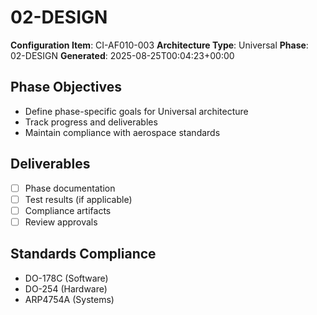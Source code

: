 # 02-DESIGN

**Configuration Item**: CI-AF010-003
**Architecture Type**: Universal
**Phase**: 02-DESIGN
**Generated**: 2025-08-25T00:04:23+00:00

## Phase Objectives
- Define phase-specific goals for Universal architecture
- Track progress and deliverables
- Maintain compliance with aerospace standards

## Deliverables
- [ ] Phase documentation
- [ ] Test results (if applicable)
- [ ] Compliance artifacts
- [ ] Review approvals

## Standards Compliance
- DO-178C (Software)
- DO-254 (Hardware)
- ARP4754A (Systems)
